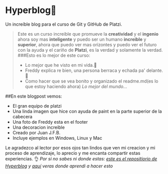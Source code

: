# Hyperblog💚
Un increíble blog para el curso de Git y GitHub de Platzi.
> Este es un curso increible que promueve la **creatividad** y el **ingenio** ahora soy mas **inteligente** y puedo ser un humano **increible** y **superior**, ahora que puedo ver mas orizontes y puedo ver el futuro con la ayuda y el cariño de **Platzi**, es la verdad y solamente la verdad.
###Esto es lo mejor de este curso:
> - Lo mejor que he visto en mi vida.🎇
> - Freddy explica re bien, una persona berraca y echada pa' delante.💪
> - Como hacer que se vea bonito y organizado el readme.md(es lo que estoy haciendo ahora)
>*Lo mejor del mundo...*

##En este blogpost vemos:
* El gran equipo de platzi 
* Una linda imagen que hice con ayuda de paint en la parte superior de la cabecera
* Una foto de Freddy esta en el footer 
* Una decoracion increible
* Creado por Juan J.F.B.
* Incluye ejemplos en Windows, Linux y Mac 

Le agradezco al lector por esos ojos tan lindos que ven mi creacion y mi proceso de aprendizaje, lo aprecio y me encanta compartir estas experiencias. 👌
*Por si no sabes ni donde estas: [este es el repositiorio de Hyperblog](https://github.com/Juan2742/Hyperblog) y [aquí](https://platzi.com/clases/1557-git-github/) veras donde aprendi a hacer esto*
